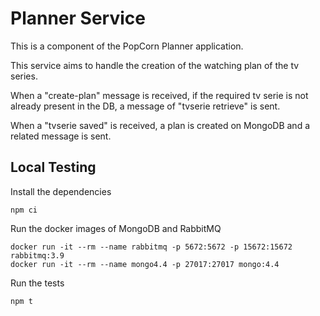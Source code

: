 # Planner Service

This is a component of the PopCorn Planner application.

This service aims to handle the creation of the watching plan of the tv series.

When a "create-plan" message is received, if the required tv serie is not already present in the DB, a message of "tvserie retrieve" is sent.

When a "tvserie saved" is received, a plan is created on MongoDB and a related message is sent.

## Local Testing

Install the dependencies

```
npm ci
```

Run the docker images of MongoDB and RabbitMQ

```
docker run -it --rm --name rabbitmq -p 5672:5672 -p 15672:15672 rabbitmq:3.9
docker run -it --rm --name mongo4.4 -p 27017:27017 mongo:4.4
```

Run the tests

```
npm t
```